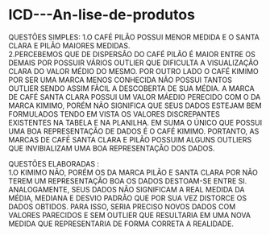 # ICD---An-lise-de-produtos
QUESTÕES SIMPLES:
1.O CAFÉ PILÃO POSSUI MENOR MEDIDA E O SANTA CLARA E PILÃO MAIORES MEDIDAS.                                                                                                                                                                        
2.PERCEBEMOS QUE DE DISPERSÃO DO CAFÉ PILÃO É MAIOR ENTRE OS DEMAIS POR POSSUIR VÁRIOS OUTLIER QUE DIFICULTA A VISUALIZAÇÃO CLARA DO VALOR MÉDIO DO MESMO.
POR OUTRO LADO O CAFÉ KIMIMO POR SER UMA MARCA MENOS CONHECIDA NÃO POSSUI TANTOS OUTLIER SENDO ASSIM FÃCIL A DESCOBERTA DE SUA MÉDIA.
A MARCA DE CAFÉ SANTA CLARA POSSUI UM VALOR MÁEDIO PERECIDO COM O DA MARCA KIMIMO, PORÉM NÃO SIGNIFICA QUE SEUS DADOS ESTEJAM BEM FORMULADOS TENDO EM VISTA OS VALORES DISCREPANTES EXISTENTES NA TABELA E NA PLANILHA.
EM SUMA O ÚNICO QUE POSSUI UMA BOA REPRESENTAÇÃO DE DADOS É O CAFÉ KIMIMO. 
PORTANTO, AS MARCAS DE CAFÉ SANTA CLARA E PILÃO POSSUIM ALGUNS OUTLIERS QUE INVIBIALIZAM UMA BOA REPRESENTAÇÃO DOS DADOS.                                                                                                                          

QUESTÕES ELABORADAS :                                                                                                                                                                                                                              
1.O KIMIMO NÃO, PORÉM OS DA MARCA PILÃO E SANTA CLARA POR NÃO TEREM UM REPRESENTAÇÃO BOA OS DADOS DESTOAM-SE ENTRE SI.
ANALOGAMENTE, SEUS DADOS NÃO SIGNIFICAM A REAL MEDIDA DA MÉDIA, MEDIANA E DESVIO PADRÃO QUE POR SUA VEZ DISTORCE OS DADOS OBTIDOS.
PARA ISSO, SERIA PRECISO NOVOS DADOS COM VALORES PARECIDOS E SEM OUTLIER QUE RESULTARIA EM UMA NOVA MEDIDA QUE REPRESENTARIA DE FORMA CORRETA A REALIDADE.
